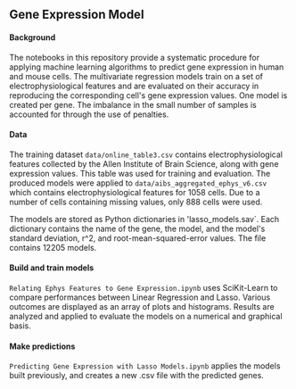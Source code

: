 ## Gene Expression Model

#### Background
The notebooks in this repository provide a systematic procedure for applying machine learning algorithms to predict gene expression in human and mouse cells.
The multivariate regression models train on a set of electrophysiological features and are evaluated on their accuracy in reproducing the corresponding cell's gene expression values.
One model is created per gene. The imbalance in the small number of samples is accounted for through the use of penalties. 

#### Data
The training dataset `data/online_table3.csv` contains electrophysiological features collected by the Allen Institute of Brain Science, along with gene expression values.
This table was used for training and evaluation. The produced models were applied to `data/aibs_aggregated_ephys_v6.csv` which contains electrophysiological features for 1058 cells.
Due to a number of cells containing missing values, only 888 cells were used.

The models are stored as Python dictionaries in 'lasso_models.sav`. Each dictionary contains the name of the gene, the model, and the model's standard deviation, r^2, and root-mean-squared-error values.
The file contains 12205 models.

#### Build and train models
`Relating Ephys Features to Gene Expression.ipynb` uses SciKit-Learn to compare performances between Linear Regression and Lasso. 
Various outcomes are displayed as an array of plots and histograms. Results are analyzed and applied to evaluate the models on a numerical and graphical basis.

#### Make predictions 
`Predicting Gene Expression with Lasso Models.ipynb` applies the models built previously, and creates a new .csv file with the predicted genes. 

